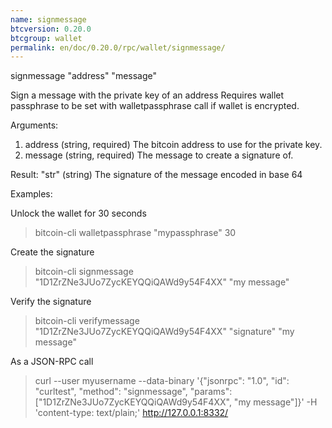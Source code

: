 ```yaml
---
name: signmessage
btcversion: 0.20.0
btcgroup: wallet
permalink: en/doc/0.20.0/rpc/wallet/signmessage/
---
```


signmessage "address" "message"

Sign a message with the private key of an address
Requires wallet passphrase to be set with walletpassphrase call if wallet is encrypted.

Arguments:
1. address    (string, required) The bitcoin address to use for the private key.
2. message    (string, required) The message to create a signature of.

Result:
"str"    (string) The signature of the message encoded in base 64

Examples:

Unlock the wallet for 30 seconds
> bitcoin-cli walletpassphrase "mypassphrase" 30

Create the signature
> bitcoin-cli signmessage "1D1ZrZNe3JUo7ZycKEYQQiQAWd9y54F4XX" "my message"

Verify the signature
> bitcoin-cli verifymessage "1D1ZrZNe3JUo7ZycKEYQQiQAWd9y54F4XX" "signature" "my message"

As a JSON-RPC call
> curl --user myusername --data-binary '{"jsonrpc": "1.0", "id": "curltest", "method": "signmessage", "params": ["1D1ZrZNe3JUo7ZycKEYQQiQAWd9y54F4XX", "my message"]}' -H 'content-type: text/plain;' http://127.0.0.1:8332/


